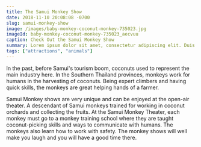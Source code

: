 ```yaml
---
title: The Samui Monkey Show
date: 2018-11-10 20:08:08 -0700
slug: samui-monkey-show
image: /images/baby-monkey-coconut-monkey-735023.jpg
imageId: baby-monkey-coconut-monkey-735023_aecvuu
caption: Check Out the Samui Monkey Show
summary: Lorem ipsum dolor sit amet, consectetur adipiscing elit. Duis ac sapien ultrices, lobortis risus vitae.
tags: ["attractions", "animals"]
---
```

In the past, before Samui's tourism boom, coconuts used to represent the main industry here. In the Southern Thailand provinces, monkeys work for humans in the harvesting of coconuts. Being expert climbers and having quick skills, the monkeys are great helping hands of a farmer.

Samui Monkey shows are very unique and can be enjoyed at the open-air theater. A descendant of Samui monkeys trained for working in coconut orchards and collecting the fruits. At the Samui Monkey Theater, each monkey must go to a monkey training school where they are taught coconut-picking skills and ways to communicate with humans. The monkeys also learn how to work with safety. The monkey shows will well make you laugh and you will have a good time there.
